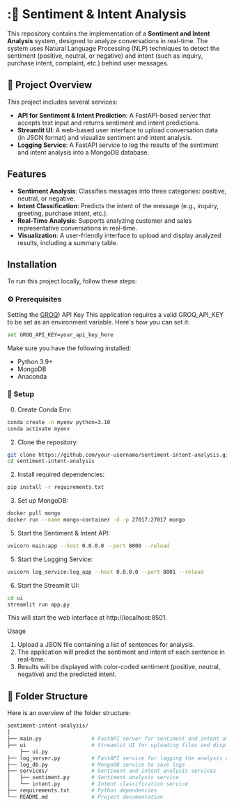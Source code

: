 # :🧠 Sentiment & Intent Analysis

This repository contains the implementation of a **Sentiment and Intent Analysis** system, designed to analyze conversations in real-time. The system uses Natural Language Processing (NLP) techniques to detect the sentiment (positive, neutral, or negative) and intent (such as inquiry, purchase intent, complaint, etc.) behind user messages.

## 📌 Project Overview

This project includes several services:

- **API for Sentiment & Intent Prediction**: A FastAPI-based server that accepts text input and returns sentiment and intent predictions.
- **Streamlit UI**: A web-based user interface to upload conversation data (in JSON format) and visualize sentiment and intent analysis.
- **Logging Service**: A FastAPI service to log the results of the sentiment and intent analysis into a MongoDB database.

## Features

- **Sentiment Analysis**: Classifies messages into three categories: positive, neutral, or negative.
- **Intent Classification**: Predicts the intent of the message (e.g., inquiry, greeting, purchase intent, etc.).
- **Real-Time Analysis**: Supports analyzing customer and sales representative conversations in real-time.
- **Visualization**: A user-friendly interface to upload and display analyzed results, including a summary table.

## Installation

To run this project locally, follow these steps:

### ⚙️ Prerequisites

Setting the [GROQ](https://groq.com/)) API Key
This application requires a valid GROQ_API_KEY to be set as an environment variable. Here's how you can set it:

```bash
set GROQ_API_KEY=your_api_key_here

```
Make sure you have the following installed:

- Python 3.9+
- MongoDB
- Anaconda

### 🚀 Setup
0. Create Conda Env:
   
```bash
conda create -n myenv python=3.10
conda activate myenv
```
2. Clone the repository:

```bash
git clone https://github.com/your-username/sentiment-intent-analysis.git
cd sentiment-intent-analysis
```
2. Install required dependencies:
```bash
pip install -r requirements.txt
```

3. Set up MongoDB:

```bash
docker pull mongo
docker run --name mongo-container -d -p 27017:27017 mongo
```

5. Start the Sentiment & Intent API:

```bash
uvicorn main:app --host 0.0.0.0 --port 8000 --reload
```

5. Start the Logging Service:
```bash
uvicorn log_service:log_app --host 0.0.0.0 --port 8001 --reload
```

6. Start the Streamlit UI:
```bash
cd ui
streamlit run app.py
```
This will start the web interface at http://localhost:8501.

Usage
1. Upload a JSON file containing a list of sentences for analysis.
2. The application will predict the sentiment and intent of each sentence in real-time.
3. Results will be displayed with color-coded sentiment (positive, neutral, negative) and the predicted intent.

## 📁 Folder Structure
Here is an overview of the folder structure:

```bash
sentiment-intent-analysis/
│
├── main.py                # FastAPI server for sentiment and intent analysis
├── ui                     # Streamlit UI for uploading files and displaying results
    ├── ui.py
├── log_server.py          # FastAPI service for logging the analysis results
├── log_db.py              # MongoDB service to save logs
├── services/              # Sentiment and intent analysis services
│   ├── sentiment.py       # Sentiment analysis service
│   └── intent.py          # Intent classification service
├── requirements.txt       # Python dependencies
└── README.md              # Project documentation
```


